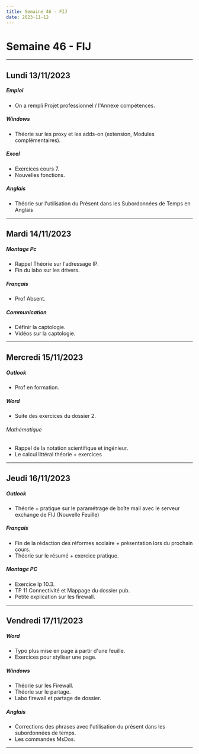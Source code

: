 ```yaml
---
title: Semaine 46 - FIJ
date: 2023-11-12
---
```

# Semaine 46 - FIJ
---
## Lundi 13/11/2023
##### Emploi
- On a rempli Projet professionnel  / l'Annexe compétences. 
##### Windows
- Théorie sur les proxy et les adds-on (extension, Modules complémentaires).
##### Excel
- Exercices cours 7.
- Nouvelles fonctions.
##### Anglais
- Théorie sur l'utilisation du Présent dans les Subordonnées de Temps en Anglais

---

## Mardi 14/11/2023

##### Montage Pc
- Rappel Théorie sur l'adressage IP.
- Fin du labo sur les drivers.
##### Français
- Prof Absent.
##### Communication
- Définir la captologie.
- Vidéos sur la captologie.

---

## Mercredi 15/11/2023
##### Outlook 
- Prof en formation.
##### Word
- Suite des exercices du dossier 2.
###### Mathématique 
- Rappel de la notation scientifique et ingénieur.
- Le calcul littéral théorie + exercices 

---

## Jeudi 16/11/2023
##### Outlook
- Théorie + pratique sur le paramétrage de boîte mail avec le serveur exchange de FIJ (Nouvelle Feuille)
##### Français
- Fin de la rédaction des réformes scolaire + présentation lors du prochain cours.
- Théorie sur le résumé + exercice pratique.
##### Montage PC
- Exercice Ip 10.3.
- TP 11 Connectivité et Mappage du dossier pub.
- Petite explication sur les firewall. 

---

## Vendredi 17/11/2023
##### Word
- Typo plus mise en page à partir d'une feuille.
- Exercices pour styliser une page.
##### Windows 
- Théorie sur les Firewall.
- Théorie sur le partage. 
- Labo firewall et partage de dossier.
##### Anglais
- Corrections des phrases avec l'utilisation du présent dans les subordonnées de temps.
- Les commandes MsDos.

---
